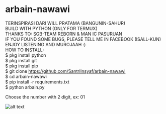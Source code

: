 # arbain-nawawi
TERINSPIRASI DARI WILL PRATAMA (BANGUNIN-SAHUR) </br>
BUILD WITH PYTHON (ONLY FOR TERMUX) </br>
THANKS TO: SGB-TEAM REBORN & MAN IC PASURUAN </br>
IF YOU FOUND SOME BUGS, PLEASE TELL ME IN FACEBOOK (ISALL-KUN) </br>
ENJOY LISTENING AND MUROJAAH :) </br>
HOW TO INSTALL: </br>
$ pkg install python </br>
$ pkg install git </br>
$ pkg install pip </br>
$ git clone https://github.com/SantriInsyaf/arbain-nawawi </br>
$ cd arbain-nawawi </br>
$ pip install -r requirements.txt </br>
$ python arbain.py </br>

Choose the number with 2 digit, ex: 01

![alt text](https://github.com/SantriInsyaf/arbain-nawawi/blob/master/Screenshot_2020-06-18-05-09-18-478_com.termux.png?raw=true)
